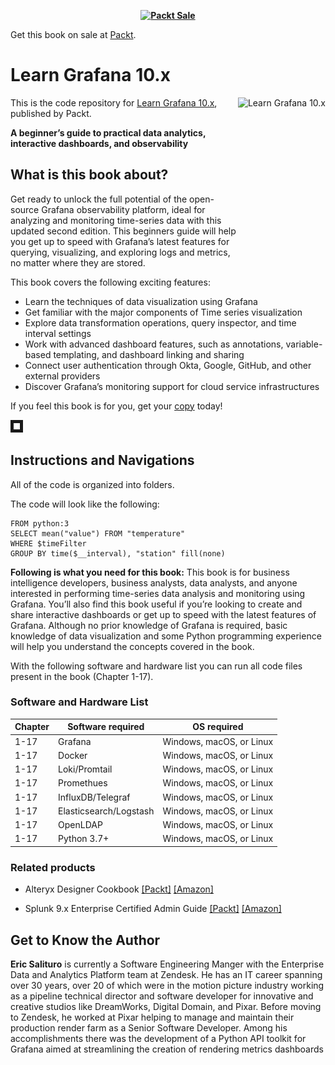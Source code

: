
<b><p align='center'>[![Packt Sale](https://static.packt-cdn.com/assets/images/e72907cf-bf2f-4f83-bb58-6cc08a901ff9.jpeg)](https://www.packtpub.com/)</p></b>Get this book on sale at [Packt](https://www.packtpub.com/).

# Learn Grafana 10.x

<a href="https://www.packtpub.com/product/learn-grafana-10x-second-edition/9781803231082"><img src="https://m.media-amazon.com/images/W/MEDIAX_792452-T2/images/I/71kt+Q-vBWL._SL1500_.jpg" alt="Learn Grafana 10.x" height="256px" align="right"></a>

This is the code repository for [Learn Grafana 10.x](https://www.packtpub.com/product/learn-grafana-10x-second-edition/9781803231082), published by Packt.

**A beginner’s guide to practical data analytics, interactive dashboards, and observability**

## What is this book about?

Get ready to unlock the full potential of the open-source Grafana observability platform, ideal for analyzing and monitoring time-series data with this updated second edition. This beginners guide will help you get up to speed with Grafana’s latest features for querying, visualizing, and exploring logs and metrics, no matter where they are stored.

This book covers the following exciting features: 
* Learn the techniques of data visualization using Grafana
* Get familiar with the major components of Time series visualization
* Explore data transformation operations, query inspector, and time interval settings
* Work with advanced dashboard features, such as annotations, variable-based templating, and dashboard linking and sharing
* Connect user authentication through Okta, Google, GitHub, and other external providers
* Discover Grafana’s monitoring support for cloud service infrastructures


If you feel this book is for you, get your [copy](https://www.amazon.in/Learn-Grafana-10-x-interactive-observability/dp/1803231084/ref=sr_1_1?keywords=Learn+Grafana+10.x&sr=8-1) today!

<a href="https://www.packtpub.com/product/data-engineering-with-aws/9781800560413"><img src="https://raw.githubusercontent.com/PacktPublishing/GitHub/master/GitHub.png" alt="https://www.packtpub.com/" border="5" /></a>

## Instructions and Navigations
All of the code is organized into folders.

The code will look like the following:
```
FROM python:3
SELECT mean("value") FROM "temperature"
WHERE $timeFilter
GROUP BY time($__interval), "station" fill(none)
```
**Following is what you need for this book:**
This book is for business intelligence developers, business analysts, data analysts, and anyone interested in performing time-series data analysis and monitoring using Grafana. You’ll also find this book useful if you’re looking to create and share interactive dashboards or get up to speed with the latest features of Grafana. Although no prior knowledge of Grafana is required, basic knowledge of data visualization and some Python programming experience will help you understand the concepts covered in the book.

With the following software and hardware list you can run all code files present in the book (Chapter 1-17).

### Software and Hardware List

| Chapter  | Software required                                                                    | OS required                        |
| -------- | -------------------------------------------------------------------------------------| -----------------------------------|
|  	1-17	   |   	           Grafana                     			  | Windows, macOS, or Linux | 		
|  	1-17	   |   	                  Docker              			  | Windows, macOS, or Linux | 		
|  	1-17	   |  Loki/Promtail 	                                			  | Windows, macOS, or Linux | 		
|  	1-17	   | Promethues   	                                			  | Windows, macOS, or Linux | 		
|  	1-17	   |   	       InfluxDB/Telegraf                         			  | Windows, macOS, or Linux | 		
|  	1-17	   |   	                        Elasticsearch/Logstash        			  | Windows, macOS, or Linux | 		
|  	1-17	   |   	             OpenLDAP                   			  | Windows, macOS, or Linux | 		
|  	1-17	   |   	                     Python 3.7+           			  | Windows, macOS, or Linux |


### Related products <Other books you may enjoy>
* Alteryx Designer Cookbook  [[Packt]](https://www.packtpub.com/product/alteryx-designer-cookbook/9781804615089) [[Amazon]](https://www.amazon.in/Alteryx-Designer-Cookbook-transform-productivity/dp/1804615080/ref=sr_1_1?keywords=Alteryx+Designer+Cookbook&sr=8-1)
  
* Splunk 9.x Enterprise Certified Admin Guide  [[Packt]](https://www.packtpub.com/product/splunk-9x-enterprise-certified-admin-guide/9781803230238) [[Amazon]](https://www.amazon.in/Splunk-Enterprise-Certified-Admin-Guide/dp/1803230231/ref=tmm_pap_swatch_0?_encoding=UTF8&sr=8-1)
  
## Get to Know the Author
**Eric Salituro** is currently a Software Engineering Manger with the Enterprise Data and Analytics Platform team at Zendesk. He has an IT career spanning over 30 years, over 20 of which were in the motion picture industry working as a pipeline technical director and software developer for innovative and creative studios like DreamWorks, Digital Domain, and Pixar. Before moving to Zendesk, he worked at Pixar helping to manage and maintain their production render farm as a Senior Software Developer. Among his accomplishments there was the development of a Python API toolkit for Grafana aimed at streamlining the creation of rendering metrics dashboards
